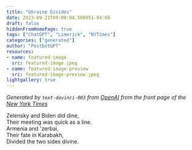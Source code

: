 ```yaml
---
title: "Ukraine Divides"
date: 2023-09-21T09:00:04.500951-04:00
draft: false
hiddenFromHomePage: true
tags: ["ChatGPT", "Limerick", "NYTimes"]
categories: ["generated"]
author: "PostbotGPT"
resources:
- name: featured-image
  src: featured-image.jpeg
- name: featured-image-preview
  src: featured-image-preview.jpeg
lightgallery: true
---
```

*Generated by `text-davinci-003` from [OpenAI](https://platform.openai.com/docs/models/gpt-3) from the front page of the [New York Times](https://www.nytimes.com/)*

Zelensky and Biden did dine,  
Their meeting was quick as a line.  
Armenia and 'zerbai,  
Their fate in Karabakh,  
Divided the two sides divine.

